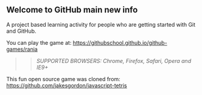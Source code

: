 ## Welcome to GitHub main new info

A project based learning activity for people who are getting started with Git and GitHub.

You can play the game at: https://githubschool.github.io/github-games/rania

>> _*SUPPORTED BROWSERS*: Chrome, Firefox, Safari, Opera and IE9+_

This fun open source game was cloned from: https://github.com/jakesgordon/javascript-tetris

